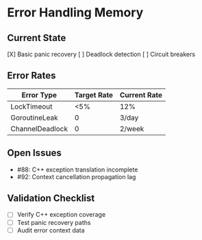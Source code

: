 # Error Handling Memory

## Current State
[X] Basic panic recovery
[ ] Deadlock detection
[ ] Circuit breakers

## Error Rates
| Error Type          | Target Rate | Current Rate |
|---------------------|-------------|--------------|
| LockTimeout         | <5%         | 12%          |
| GoroutineLeak       | 0           | 3/day        |
| ChannelDeadlock     | 0           | 2/week       |

## Open Issues
- #88: C++ exception translation incomplete
- #92: Context cancellation propagation lag

## Validation Checklist
- [ ] Verify C++ exception coverage
- [ ] Test panic recovery paths
- [ ] Audit error context data
